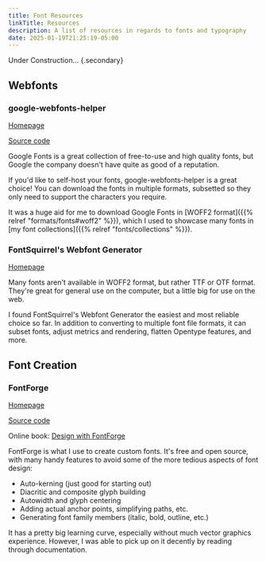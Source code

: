 ```yaml
---
title: Font Resources
linkTitle: Resources
description: A list of resources in regards to fonts and typography
date: 2025-01-19T21:25:19-05:00
---
```


Under Construction...
{.secondary}

## Webfonts

### google-webfonts-helper

[Homepage](https://gwfh.mranftl.com/fonts)

[Source code](https://github.com/majodev/google-webfonts-helper)

Google Fonts is a great collection of free-to-use and high quality fonts, but Google
the company doesn't have quite as good of a reputation.

If you'd like to self-host your fonts, google-webfonts-helper is a great choice!
You can download the fonts in multiple formats, subsetted so they only need to
support the characters you require.

It was a huge aid for me to download Google Fonts in
[WOFF2 format]({{% relref "formats/fonts#woff2" %}}),
which I used to showcase many fonts in
[my font collections]({{% relref "fonts/collections" %}}).

### FontSquirrel's Webfont Generator

[Homepage](https://www.fontsquirrel.com/tools/webfont-generator)

Many fonts aren't available in WOFF2 format, but rather TTF or OTF format.
They're great for general use on the computer, but a little big for use on the web.

I found FontSquirrel's Webfont Generator the easiest and most reliable choice so far.
In addition to converting to multiple font file formats, it can subset
fonts, adjust metrics and rendering, flatten Opentype features, and more.

## Font Creation

### FontForge

[Homepage](https://fontforge.org)

[Source code](https://github.com/fontforge/fontforge)

Online book: [Design with FontForge](http://designwithfontforge.com)

FontForge is what I use to create custom fonts. It's free and open source, with many handy
features to avoid some of the more tedious aspects of font design:

- Auto-kerning (just good for starting out)
- Diacritic and composite glyph building
- Autowidth and glyph centering
- Adding actual anchor points, simplifying paths, etc.
- Generating font family members (italic, bold, outline, etc.)

It has a pretty big learning curve, especially without much vector graphics experience.
However, I was able to pick up on it decently by reading through documentation.
